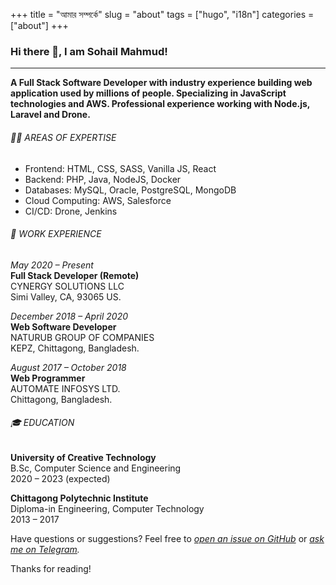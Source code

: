 +++
title = "আমার সম্পর্কে"
slug = "about"
tags = ["hugo", "i18n"]
categories = ["about"]
+++
### Hi there 👋, I am Sohail Mahmud!
---
__A Full Stack Software Developer with industry experience building web application used by millions of people. Specializing in JavaScript technologies and AWS. Professional experience working with Node.js, Laravel and Drone.__

###### 👨‍💻 AREAS OF EXPERTISE
* Frontend: HTML, CSS, SASS, Vanilla JS, React
* Backend: PHP, Java, NodeJS, Docker
* Databases: MySQL, Oracle, PostgreSQL, MongoDB
* Cloud Computing: AWS, Salesforce
* CI/CD: Drone, Jenkins

###### 💼 WORK EXPERIENCE
_May 2020 – Present_  
**Full Stack Developer (Remote)**  
CYNERGY SOLUTIONS LLC  
Simi Valley, CA, 93065 US.

_December 2018 – April 2020_  
**Web Software Developer**  
NATURUB GROUP OF COMPANIES  
KEPZ, Chittagong, Bangladesh.

_August 2017 – October 2018_  
**Web Programmer**  
AUTOMATE INFOSYS LTD.  
Chittagong, Bangladesh.


###### 🎓 EDUCATION
**University of Creative Technology**  
B.Sc, Computer Science and Engineering  
2020 – 2023 (expected)

**Chittagong Polytechnic Institute**  
Diploma-in Engineering, Computer Technology  
2013 – 2017


Have questions or suggestions? Feel free to _[open an issue on GitHub](https://github.com/sohailsami/sm-blog/issues/new)_ or _[ask me on Telegram](https://t.me/sohailsamii)._

Thanks for reading!
